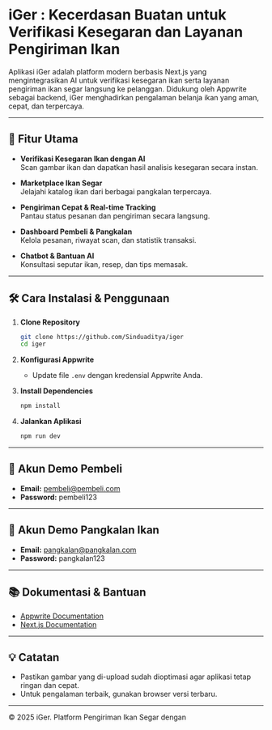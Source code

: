 # iGer : Kecerdasan Buatan untuk Verifikasi Kesegaran dan Layanan Pengiriman Ikan

Aplikasi iGer adalah platform modern berbasis Next.js yang mengintegrasikan AI untuk verifikasi kesegaran ikan serta layanan pengiriman ikan segar langsung ke pelanggan. Didukung oleh Appwrite sebagai backend, iGer menghadirkan pengalaman belanja ikan yang aman, cepat, dan terpercaya.

---

## 🚀 Fitur Utama

- **Verifikasi Kesegaran Ikan dengan AI**  
  Scan gambar ikan dan dapatkan hasil analisis kesegaran secara instan.

- **Marketplace Ikan Segar**  
  Jelajahi katalog ikan dari berbagai pangkalan terpercaya.

- **Pengiriman Cepat & Real-time Tracking**  
  Pantau status pesanan dan pengiriman secara langsung.

- **Dashboard Pembeli & Pangkalan**  
  Kelola pesanan, riwayat scan, dan statistik transaksi.

- **Chatbot & Bantuan AI**  
  Konsultasi seputar ikan, resep, dan tips memasak.

---

## 🛠️ Cara Instalasi & Penggunaan

1. **Clone Repository**
   ```bash
   git clone https://github.com/Sinduaditya/iger
   cd iger
   ```

2. **Konfigurasi Appwrite**
   - Update file `.env` dengan kredensial Appwrite Anda.

3. **Install Dependencies**
   ```bash
   npm install
   ```

4. **Jalankan Aplikasi**
   ```bash
   npm run dev
   ```

---

## 👤 Akun Demo Pembeli

- **Email:** pembeli@pembeli.com
- **Password:** pembeli123

---

## 👤 Akun Demo Pangkalan Ikan

- **Email:** pangkalan@pangkalan.com
- **Password:** pangkalan123

---

## 📚 Dokumentasi & Bantuan

- [Appwrite Documentation](https://appwrite.io/docs)
- [Next.js Documentation](https://nextjs.org/docs)

---

## 💡 Catatan

- Pastikan gambar yang di-upload sudah dioptimasi agar aplikasi tetap ringan dan cepat.
- Untuk pengalaman terbaik, gunakan browser versi terbaru.

---

&copy; 2025 iGer. Platform Pengiriman Ikan Segar dengan